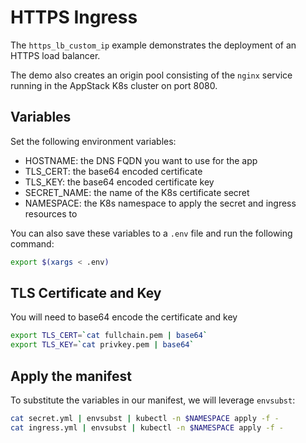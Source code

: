 # HTTPS Ingress

The `https_lb_custom_ip` example demonstrates the deployment of an HTTPS load balancer.

The demo also creates an origin pool consisting of the `nginx` service running in the AppStack K8s cluster on port 8080.

## Variables

Set the following environment variables:

- HOSTNAME: the DNS FQDN you want to use for the app
- TLS_CERT: the base64 encoded certificate
- TLS_KEY: the base64 encoded certificate key
- SECRET_NAME: the name of the K8s certificate secret
- NAMESPACE: the K8s namespace to apply the secret and ingress resources to

You can also save these variables to a `.env` file and run the following command:

```bash
export $(xargs < .env)
```

## TLS Certificate and Key

You will need to base64 encode the certificate and key

```bash
export TLS_CERT=`cat fullchain.pem | base64`
export TLS_KEY=`cat privkey.pem | base64`
```

## Apply the manifest

To substitute the variables in our manifest, we will leverage `envsubst`:

```bash
cat secret.yml | envsubst | kubectl -n $NAMESPACE apply -f -
cat ingress.yml | envsubst | kubectl -n $NAMESPACE apply -f -
```
